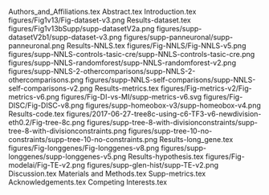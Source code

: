 Authors_and_Affiliations.tex
Abstract.tex
Introduction.tex
figures/Fig1v13/Fig-dataset-v3.png
Results-dataset.tex
figures/Fig1v13bSupp/supp-datasetV2a.png
figures/supp-datasetV2b1/supp-dataset-v3.png
figures/supp-panneuronal/supp-panneuronal.png
Results-NNLS.tex
figures/Fig-NNLS/Fig-NNLS-v5.png
figures/supp-NNLS-controls-tasic-cre/supp-NNLS-controls-tasic-cre.png
figures/supp-NNLS-randomforest/supp-NNLS-randomforest-v2.png
figures/supp-NNLS-2-othercomparisons/supp-NNLS-2-othercomparisons.png
figures/supp-NNLS-self-comparisons/supp-NNLS-self-comparisons-v2.png
Results-metrics.tex
figures/Fig-metrics-v2/Fig-metrics-v6.png
figures/Fig-DI-vs-MI/supp-metrics-v6.svg
figures/Fig-DISC/Fig-DISC-v8.png
figures/supp-homeobox-v3/supp-homeobox-v4.png
Results-code.tex
figures/2017-06-27-tree8c-using-c6-TF3-v6-newdivision-eth0.2/Fig-tree-8c.png
figures/supp-tree-8-with-divisionconstraints/supp-tree-8-with-divisionconstraints.png
figures/supp-tree-10-no-constraints/supp-tree-10-no-constraints.png
Results-long_gene.tex
figures/Fig-longgenes/Fig-longgenes-v8.png
figures/supp-longgenes/supp-longgenes-v5.png
Results-hypothesis.tex
figures/Fig-modelai/Fig-TE-v2.png
figures/supp-glen-hist/supp-TE-v2.png
Discussion.tex
Materials and Methods.tex
Supp-metrics.tex
Acknowledgements.tex
Competing Interests.tex